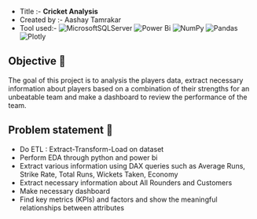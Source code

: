 * Title :-        **Cricket Analysis**
* Created by :-   Aashay Tamrakar
* Tool used:-     ![MicrosoftSQLServer](https://img.shields.io/badge/Microsoft%20SQL%20Server-CC2927?style=for-the-badge&logo=microsoft%20sql%20server&logoColor=white) ![Power Bi](https://img.shields.io/badge/power_bi-F2C811?style=for-the-badge&logo=powerbi&logoColor=black) ![NumPy](https://img.shields.io/badge/numpy-%23013243.svg?style=for-the-badge&logo=numpy&logoColor=white) ![Pandas](https://img.shields.io/badge/pandas-%23150458.svg?style=for-the-badge&logo=pandas&logoColor=white) ![Plotly](https://img.shields.io/badge/Plotly-%233F4F75.svg?style=for-the-badge&logo=plotly&logoColor=white)
  
## Objective 🎯
The goal of this project is to analysis the players data, extract necessary information about players based on a combination of their strengths for an unbeatable team and make a dashboard to review the performance of the team.

## Problem statement 📜
- Do ETL : Extract-Transform-Load on dataset
- Perform EDA through python and power bi
- Extract various information using DAX queries such as Average Runs, Strike Rate, Total Runs, Wickets Taken, Economy
- Extract necessary information about All Rounders and Customers
- Make necessary dashboard
- Find key metrics (KPIs) and factors and show the meaningful relationships between attributes

